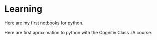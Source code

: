 # Learning
Here are my first notbooks for python.

Here are first aproximation to python with the Cognitiv Class .iA course.
